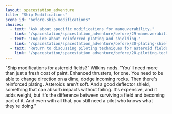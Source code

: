 ```yaml
---
layout: spacestation_adventure
title: "Ship Modifications"
scene_id: "before-ship-modifications"
choices:
  - text: "Ask about specific modifications for maneuverability."
    link: "/spacestation/spacestation_adventure/before/29-maneuverability-mods/"
  - text: "Inquire about reinforced plating and shielding."
    link: "/spacestation/spacestation_adventure/before/30-plating-shielding/"
  - text: "Return to discussing piloting techniques for asteroid fields."
    link: "/spacestation/spacestation_adventure/before/28-piloting-techniques/"
---
```


"Ship modifications for asteroid fields?" Wilkins nods. "You'll need more than just a fresh coat of paint. Enhanced thrusters, for one. You need to be able to change direction on a dime, dodge incoming rocks. Then there's reinforced plating. Asteroids aren't soft. And a good deflector shield, something that can absorb impacts without failing. It's expensive, and it adds weight, but it's the difference between surviving a field and becoming part of it. And even with all that, you still need a pilot who knows what they're doing."

